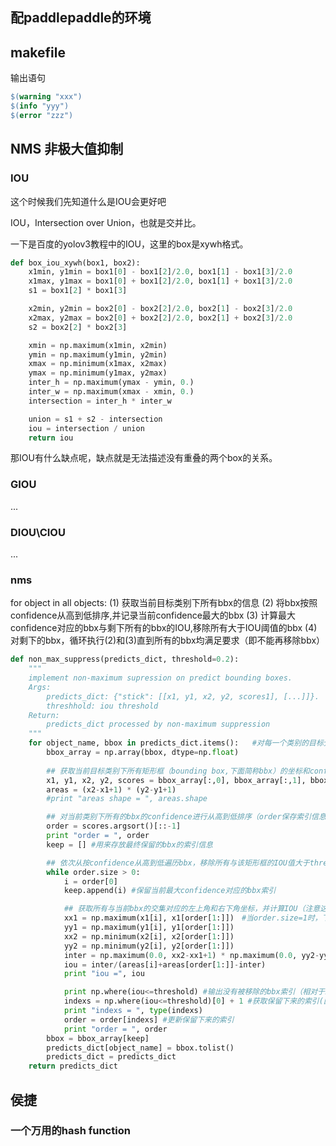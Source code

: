 ## 配paddlepaddle的环境

## makefile

输出语句

```makefile
$(warning "xxx")
$(info "yyy")
$(error "zzz")
```



## NMS 非极大值抑制

### IOU

这个时候我们先知道什么是IOU会更好吧

IOU，Intersection over Union，也就是交并比。

一下是百度的yolov3教程中的IOU，这里的box是xywh格式。

```python
def box_iou_xywh(box1, box2):
    x1min, y1min = box1[0] - box1[2]/2.0, box1[1] - box1[3]/2.0
    x1max, y1max = box1[0] + box1[2]/2.0, box1[1] + box1[3]/2.0
    s1 = box1[2] * box1[3]

    x2min, y2min = box2[0] - box2[2]/2.0, box2[1] - box2[3]/2.0
    x2max, y2max = box2[0] + box2[2]/2.0, box2[1] + box2[3]/2.0
    s2 = box2[2] * box2[3]

    xmin = np.maximum(x1min, x2min)
    ymin = np.maximum(y1min, y2min)
    xmax = np.minimum(x1max, x2max)
    ymax = np.minimum(y1max, y2max)
    inter_h = np.maximum(ymax - ymin, 0.)
    inter_w = np.maximum(xmax - xmin, 0.)
    intersection = inter_h * inter_w

    union = s1 + s2 - intersection
    iou = intersection / union
    return iou
```

那IOU有什么缺点呢，缺点就是无法描述没有重叠的两个box的关系。

### GIOU

...

### DIOU\CIOU

...

### nms

for object in all objects:
	(1) 获取当前目标类别下所有bbx的信息
	(2) 将bbx按照confidence从高到低排序,并记录当前confidence最大的bbx
	(3) 计算最大confidence对应的bbx与剩下所有的bbx的IOU,移除所有大于IOU阈值的bbx
	(4) 对剩下的bbx，循环执行(2)和(3)直到所有的bbx均满足要求（即不能再移除bbx）

```python
def non_max_suppress(predicts_dict, threshold=0.2):
    """
    implement non-maximum supression on predict bounding boxes.
    Args:
        predicts_dict: {"stick": [[x1, y1, x2, y2, scores1], [...]]}.
        threshhold: iou threshold
    Return:
        predicts_dict processed by non-maximum suppression
    """
    for object_name, bbox in predicts_dict.items():   #对每一个类别的目标分别进行NMS
        bbox_array = np.array(bbox, dtype=np.float)
        
        ## 获取当前目标类别下所有矩形框（bounding box,下面简称bbx）的坐标和confidence,并计算所有bbx的面积
        x1, y1, x2, y2, scores = bbox_array[:,0], bbox_array[:,1], bbox_array[:,2], bbox_array[:,3], bbox_array[:,4]
        areas = (x2-x1+1) * (y2-y1+1)
        #print "areas shape = ", areas.shape

        ## 对当前类别下所有的bbx的confidence进行从高到低排序（order保存索引信息）
        order = scores.argsort()[::-1]
        print "order = ", order
        keep = [] #用来存放最终保留的bbx的索引信息

        ## 依次从按confidence从高到低遍历bbx，移除所有与该矩形框的IOU值大于threshold的矩形框
        while order.size > 0:
            i = order[0]
            keep.append(i) #保留当前最大confidence对应的bbx索引

            ## 获取所有与当前bbx的交集对应的左上角和右下角坐标，并计算IOU（注意这里是同时计算一个bbx与其他所有bbx的IOU）
            xx1 = np.maximum(x1[i], x1[order[1:]])　#当order.size=1时，下面的计算结果都为np.array([]),不影响最终结果
            yy1 = np.maximum(y1[i], y1[order[1:]])
            xx2 = np.minimum(x2[i], x2[order[1:]])
            yy2 = np.minimum(y2[i], y2[order[1:]])
            inter = np.maximum(0.0, xx2-xx1+1) * np.maximum(0.0, yy2-yy1+1)
            iou = inter/(areas[i]+areas[order[1:]]-inter)
            print "iou =", iou

            print np.where(iou<=threshold) #输出没有被移除的bbx索引（相对于iou向量的索引）
            indexs = np.where(iou<=threshold)[0] + 1 #获取保留下来的索引(因为没有计算与自身的IOU，所以索引相差１，需要加上)
            print "indexs = ", type(indexs)
            order = order[indexs] #更新保留下来的索引
            print "order = ", order
        bbox = bbox_array[keep]
        predicts_dict[object_name] = bbox.tolist()
        predicts_dict = predicts_dict
    return predicts_dict
```

## 侯捷

### 一个万用的hash function

